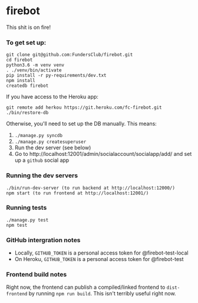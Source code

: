 # firebot

This shit is on fire!

### To get set up:
```
git clone git@github.com:FundersClub/firebot.git
cd firebot
python3.6 -m venv venv
. ./venv/bin/activate
pip install -r py-requirements/dev.txt
npm install
createdb firebot
```

If you have access to the Heroku app:
```
git remote add herkou https://git.heroku.com/fc-firebot.git
./bin/restore-db
```

Otherwise, you'll need to set up the DB manually. This means:

1. `./manage.py syncdb`
2. `./manage.py createsuperuser`
3. Run the dev server (see below)
4. Go to http://localhost:12001/admin/socialaccount/socialapp/add/ and set up a `github` social app

### Running the dev servers
```
./bin/run-dev-server (to run backend at http://localhost:12000/)
npm start (to run frontend at http://localhost:12001/)
```

### Running tests
```
./manage.py test
npm test
```

### GitHub intergration notes
 - Locally, `GITHUB_TOKEN` is a personal access token for @firebot-test-local
 - On Heroku, `GITHUB_TOKEN` is a personal access token for @firebot-test

### Frontend build notes
Right now, the frontend can publish a compiled/linked frontend to `dist-frontend` by running `npm run build`. This isn't terribly useful right now.
